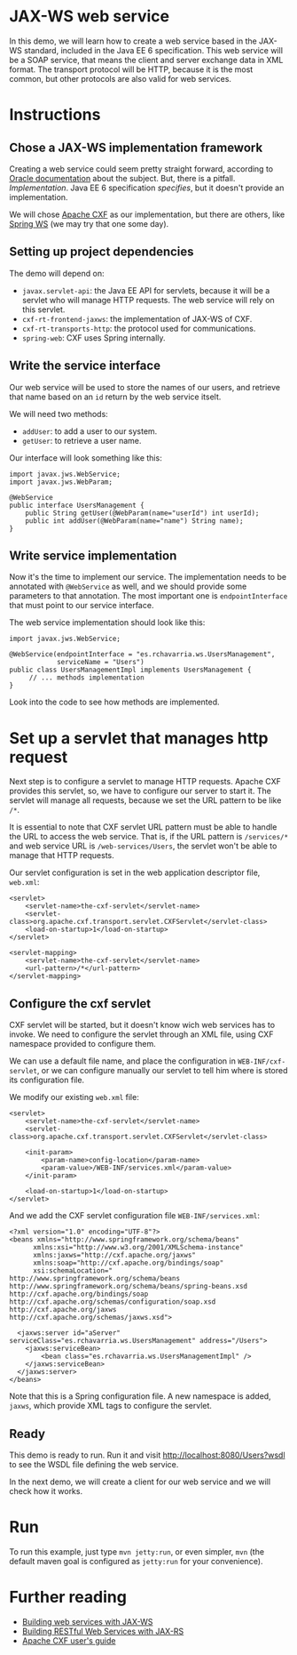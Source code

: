 # JAX-WS web service

In this demo, we will learn how to create a web service based in the 
JAX-WS standard, included in the Java EE 6 specification. This web service will
be a SOAP service, that means the client and server exchange data in XML format.
The transport protocol will be HTTP, because it is the most common, but other
protocols are also valid for web services.

# Instructions

## Chose a JAX-WS implementation framework

Creating a web service could seem pretty straight forward, according to 
[Oracle documentation](http://docs.oracle.com/javaee/6/tutorial/doc/bnayl.html)
about the subject. But, there is a pitfall. *Implementation*.
Java EE 6 specification _specifies_, but it doesn't provide an implementation.

We will chose [Apache CXF](http://cxf.apache.org) as our implementation, but
there are others, like [Spring WS](http://projects.spring.io/spring-ws/)
(we may try that one some day).

## Setting up project dependencies

The demo will depend on:

- `javax.servlet-api`: the Java EE API for servlets, because it will be a servlet
who will manage HTTP requests. The web service will rely on this servlet.
- `cxf-rt-frontend-jaxws`: the implementation of JAX-WS of CXF.
- `cxf-rt-transports-http`: the protocol used for communications.
- `spring-web`: CXF uses Spring internally.

## Write the service interface

Our web service will be used to store the names of our users, and retrieve that
name based on an `id` return by the web service itselt.

We will need two methods: 

- `addUser`: to add a user to our system.
- `getUser`: to retrieve a user name.

Our interface will look something like this:

	import javax.jws.WebService;
	import javax.jws.WebParam;

	@WebService
	public interface UsersManagement {
		public String getUser(@WebParam(name="userId") int userId);
		public int addUser(@WebParam(name="name") String name);
	}

## Write service implementation

Now it's the time to implement our service. The implementation needs to be
annotated with `@WebService` as well, and we should provide some parameters
to that annotation. The most important one is `endpointInterface` that must
point to our service interface.

The web service implementation should look like this:

	import javax.jws.WebService;

	@WebService(endpointInterface = "es.rchavarria.ws.UsersManagement",
	            serviceName = "Users")
	public class UsersManagementImpl implements UsersManagement {
		 // ... methods implementation
	}

Look into the code to see how methods are implemented.

# Set up a servlet that manages http request

Next step is to configure a servlet to manage HTTP requests. Apache CXF
provides this servlet, so, we have to configure our server to start it.
The servlet will manage all requests, because we set the URL pattern to
be like `/*`. 

It is essential to note that CXF servlet URL pattern must be able to handle
the URL to access the web service. That is, if the URL pattern is 
`/services/*` and web service URL is `/web-services/Users`, the servlet won't
be able to manage that HTTP requests.

Our servlet configuration is set in the web application descriptor file,
`web.xml`:

    <servlet>
        <servlet-name>the-cxf-servlet</servlet-name>
        <servlet-class>org.apache.cxf.transport.servlet.CXFServlet</servlet-class>
        <load-on-startup>1</load-on-startup>
    </servlet>

    <servlet-mapping>
        <servlet-name>the-cxf-servlet</servlet-name>
        <url-pattern>/*</url-pattern>
    </servlet-mapping>

## Configure the cxf servlet 

CXF servlet will be started, but it doesn't know wich web services has to invoke.
We need to configure the servlet through an XML file, using CXF namespace
provided to configure them.

We can use a default file name, and place the configuration in `WEB-INF/cxf-servlet`,
or we can configure manually our servlet to tell him where is stored its configuration
file.

We modify our existing `web.xml` file:

    <servlet>
        <servlet-name>the-cxf-servlet</servlet-name>
        <servlet-class>org.apache.cxf.transport.servlet.CXFServlet</servlet-class>

		<init-param>
			<param-name>config-location</param-name>
			<param-value>/WEB-INF/services.xml</param-value>   
		</init-param>        

        <load-on-startup>1</load-on-startup>
    </servlet>

And we add the CXF servlet configuration file `WEB-INF/services.xml`: 

	<?xml version="1.0" encoding="UTF-8"?>
	<beans xmlns="http://www.springframework.org/schema/beans"
	      xmlns:xsi="http://www.w3.org/2001/XMLSchema-instance"
	      xmlns:jaxws="http://cxf.apache.org/jaxws"
	      xmlns:soap="http://cxf.apache.org/bindings/soap"
	      xsi:schemaLocation="
	http://www.springframework.org/schema/beans http://www.springframework.org/schema/beans/spring-beans.xsd
	http://cxf.apache.org/bindings/soap http://cxf.apache.org/schemas/configuration/soap.xsd
	http://cxf.apache.org/jaxws
	http://cxf.apache.org/schemas/jaxws.xsd">

	  <jaxws:server id="aServer" serviceClass="es.rchavarria.ws.UsersManagement" address="/Users">
	  	<jaxws:serviceBean>
	  		<bean class="es.rchavarria.ws.UsersManagementImpl" />
	  	</jaxws:serviceBean>
	  </jaxws:server>
	</beans>

Note that this is a Spring configuration file. A new namespace is added, `jaxws`, which provide 
XML tags to configure the servlet.

## Ready

This demo is ready to run. Run it and visit 
[http://localhost:8080/Users?wsdl](http://localhost:8080/Users?wsdl) to 
see the WSDL file defining the web service.

In the next demo, we will create a client for our web service and we will check 
how it works.

# Run

To run this example, just type `mvn jetty:run`, or even simpler, `mvn` (the default
maven goal is configured as `jetty:run` for your convenience).

# Further reading

- [Building web services with JAX-WS](http://docs.oracle.com/javaee/6/tutorial/doc/bnayl.html)
- [Building RESTful Web Services with JAX-RS](http://docs.oracle.com/javaee/6/tutorial/doc/giepu.html)
- [Apache CXF user's guide](http://cxf.apache.org/docs/index.html)
